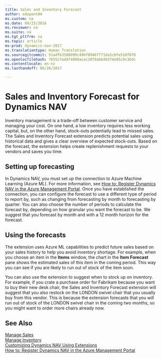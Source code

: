 ```yaml
---
title: Sales and Inventory Forecast
author: edupont04
ms.custom: na
ms.date: 09/23/2016
ms.reviewer: na
ms.suite: na
ms.tgt_pltfrm: na
ms.topic: article
ms-prod: dynamics-nav-2017
ms.translationtype: Human Translation
ms.sourcegitcommit: 51adfb3588099c496f0946ff71da5c6fe518f070
ms.openlocfilehash: 765527ed4f4800acec20f0abbd4374e95c9c36dc
ms.contentlocale: en-nz
ms.lasthandoff: 06/26/2017

---
```


# <a name="sales-and-inventory-forecast-for-dynamics-nav"></a>Sales and Inventory Forecast for Dynamics NAV
Inventory management is a trade-off between customer service and managing your cost. On one hand, a low inventory requires less working capital, but, on the other hand, stock-outs potentially lead to missed sales. The Sales and Inventory Forecast extension predicts potential sales using historical data and gives a clear overview of expected stock-outs. Based on the forecast, the extension helps create replenishment requests to your vendors and saves you time.  

## <a name="setting-up-forecasting"></a>Setting up forecasting
In Dynamics NAV, you must set up the connection to Azure Machine Learning (Azure ML). For more information, see [How to: Register Dynamics NAV in the Azure Management Portal](ui-how-register-dynamics-nav-azure.md). Once you have established the connection, you can configure the forecast to use a different type of period to report by, such as changing from forecasting by month to forecasting by quarter. You can also choose the number of periods to calculate the forecast by, depending on how granular you want the forecast to be. We suggest that you forecast by month and with a 12 month horizon for the forecast.  

## <a name="using-the-forecasts"></a>Using the forecasts
The extension uses Azure ML capabilities to predict future sales based on your sales history to help you avoid inventory shortage. For example, when you choose an item in the **Items** window, the chart in the **Item Forecast** pane shows the estimated sales of this item in the coming period. This way you can see if you are likely to run out of stock of the item soon.  

You can also use the extension to suggest when to stock up on inventory. For example, if you crate a purchase order for Fabrikam because you want to buy their new desk chair, the Sales and Inventory Forecast extension will suggest that you also restock on the LONDON swivel chair that you usually buy from this vendor. This is because the extension forecasts that you will run out of stock of the LONDON swivel chair in the coming two months, so you might want to order more chairs already now.  

## <a name="see-also"></a>See Also
[Manage Sales](sales-manage-sales.md)  
[Manage Inventory](inventory-manage-inventory.md)  
[Customizing Dynamics NAV Using Extensions](ui-extensions.md)  
[How to: Register Dynamics NAV in the Azure Management Portal](ui-how-register-dynamics-nav-azure.md)  

